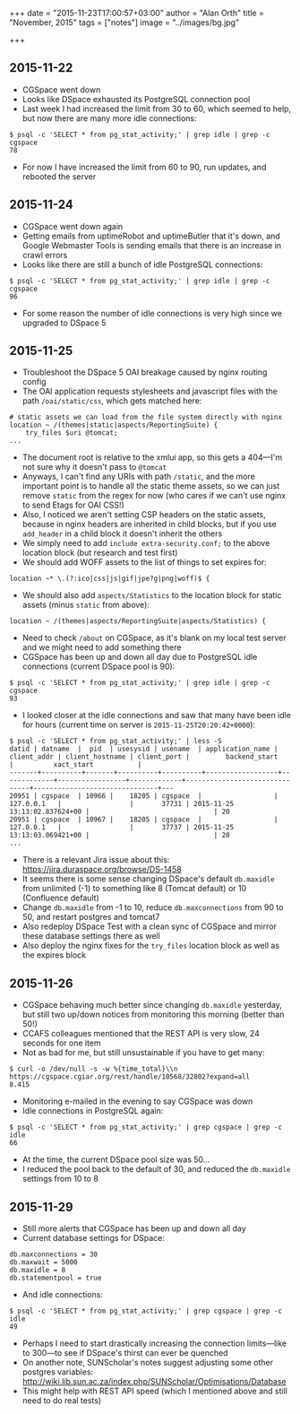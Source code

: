 +++
date = "2015-11-23T17:00:57+03:00"
author = "Alan Orth"
title = "November, 2015"
tags = ["notes"]
image = "../images/bg.jpg"

+++
## 2015-11-22

- CGSpace went down
- Looks like DSpace exhausted its PostgreSQL connection pool
- Last week I had increased the limit from 30 to 60, which seemed to help, but now there are many more idle connections:

```
$ psql -c 'SELECT * from pg_stat_activity;' | grep idle | grep -c cgspace
78
```

- For now I have increased the limit from 60 to 90, run updates, and rebooted the server

## 2015-11-24

- CGSpace went down again
- Getting emails from uptimeRobot and uptimeButler that it's down, and Google Webmaster Tools is sending emails that there is an increase in crawl errors
- Looks like there are still a bunch of idle PostgreSQL connections:

```
$ psql -c 'SELECT * from pg_stat_activity;' | grep idle | grep -c cgspace
96
```

- For some reason the number of idle connections is very high since we upgraded to DSpace 5

## 2015-11-25

- Troubleshoot the DSpace 5 OAI breakage caused by nginx routing config
- The OAI application requests stylesheets and javascript files with the path `/oai/static/css`, which gets matched here:

```
# static assets we can load from the file system directly with nginx
location ~ /(themes|static|aspects/ReportingSuite) {
    try_files $uri @tomcat;
...
```

- The document root is relative to the xmlui app, so this gets a 404—I'm not sure why it doesn't pass to `@tomcat`
- Anyways, I can't find any URIs with path `/static`, and the more important point is to handle all the static theme assets, so we can just remove `static` from the regex for now (who cares if we can't use nginx to send Etags for OAI CSS!)
- Also, I noticed we aren't setting CSP headers on the static assets, because in nginx headers are inherited in child blocks, but if you use `add_header` in a child block it doesn't inherit the others
- We simply need to add `include extra-security.conf;` to the above location block (but research and test first)
- We should add WOFF assets to the list of things to set expires for:

```
location ~* \.(?:ico|css|js|gif|jpe?g|png|woff)$ {
```

- We should also add `aspects/Statistics` to the location block for static assets (minus `static` from above):

```
location ~ /(themes|aspects/ReportingSuite|aspects/Statistics) {
```

- Need to check `/about` on CGSpace, as it's blank on my local test server and we might need to add something there
- CGSpace has been up and down all day due to PostgreSQL idle connections (current DSpace pool is 90):

```
$ psql -c 'SELECT * from pg_stat_activity;' | grep idle | grep -c cgspace
93
```

- I looked closer at the idle connections and saw that many have been idle for hours (current time on server is `2015-11-25T20:20:42+0000`):

```
$ psql -c 'SELECT * from pg_stat_activity;' | less -S
datid | datname  |  pid  | usesysid | usename  | application_name | client_addr | client_hostname | client_port |         backend_start         |          xact_start           |
-------+----------+-------+----------+----------+------------------+-------------+-----------------+-------------+-------------------------------+-------------------------------+---
20951 | cgspace  | 10966 |    18205 | cgspace  |                  | 127.0.0.1   |                 |       37731 | 2015-11-25 13:13:02.837624+00 |                               | 20
20951 | cgspace  | 10967 |    18205 | cgspace  |                  | 127.0.0.1   |                 |       37737 | 2015-11-25 13:13:03.069421+00 |                               | 20
...
```

- There is a relevant Jira issue about this: https://jira.duraspace.org/browse/DS-1458
- It seems there is some sense changing DSpace's default `db.maxidle` from unlimited (-1) to something like 8 (Tomcat default) or 10 (Confluence default)
- Change `db.maxidle` from -1 to 10, reduce `db.maxconnections` from 90 to 50, and restart postgres and tomcat7
- Also redeploy DSpace Test with a clean sync of CGSpace and mirror these database settings there as well
- Also deploy the nginx fixes for the `try_files` location block as well as the expires block

## 2015-11-26

- CGSpace behaving much better since changing `db.maxidle` yesterday, but still two up/down notices from monitoring this morning (better than 50!)
- CCAFS colleagues mentioned that the REST API is very slow, 24 seconds for one item
- Not as bad for me, but still unsustainable if you have to get many:

```
$ curl -o /dev/null -s -w %{time_total}\\n https://cgspace.cgiar.org/rest/handle/10568/32802?expand=all
8.415
```

- Monitoring e-mailed in the evening to say CGSpace was down
- Idle connections in PostgreSQL again:

```
$ psql -c 'SELECT * from pg_stat_activity;' | grep cgspace | grep -c idle
66
```

- At the time, the current DSpace pool size was 50...
- I reduced the pool back to the default of 30, and reduced the `db.maxidle` settings from 10 to 8

## 2015-11-29

- Still more alerts that CGSpace has been up and down all day
- Current database settings for DSpace:

```
db.maxconnections = 30
db.maxwait = 5000
db.maxidle = 8
db.statementpool = true
```

- And idle connections:

```
$ psql -c 'SELECT * from pg_stat_activity;' | grep cgspace | grep -c idle
49
```

- Perhaps I need to start drastically increasing the connection limits—like to 300—to see if DSpace's thirst can ever be quenched
- On another note, SUNScholar's notes suggest adjusting some other postgres variables: http://wiki.lib.sun.ac.za/index.php/SUNScholar/Optimisations/Database
- This might help with REST API speed (which I mentioned above and still need to do real tests)

